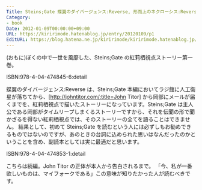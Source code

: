```yaml
---
Title: Steins;Gate 蝶翼のダイバージェンス:Reverse, 形而上のネクローシス:Reverse
Category:
- book
Date: 2012-01-09T00:00:00+09:00
URL: https://kiririmode.hatenablog.jp/entry/20120109/p1
EditURL: https://blog.hatena.ne.jp/kiririmode/kiririmode.hatenablog.jp/atom/entry/8454420450078210588
---
```



(おもに)ぼくの中で一世を風靡した、Steins;Gate の紅莉栖視点ストーリー第一巻。

ISBN:978-4-04-474845-6:detail

蝶翼のダイバージェンス:Reverse は、Steins;Gate 本編においてラジ館に人工衛星が落ちてから、[http://johntitor.com/:title=John Titor] から岡部にメールが届くまでを、紅莉栖視点で描いたストーリーになっています。Steins;Gate は主人公である岡部がタイムリープしまくるストーリーですから、それを伝聞の形で聞かざるを得ない紅莉栖視点では、そのストーリーの全てを語ることはできません。
結果として、初めて Steins;Gate を読むという人には必ずしもお勧めできるものではないのですが、あのときの台詞に込められた思いはなんだったのかということを含め、副読本としては実に最適だと思います。

ISBN:978-4-04-474853-1:detail

こちらは続編。John Titor の正体が本人から告白されるまで。
「今、私が一番欲しいものは、マイフォークである」この意味が知りたかった人が読むべきです。
